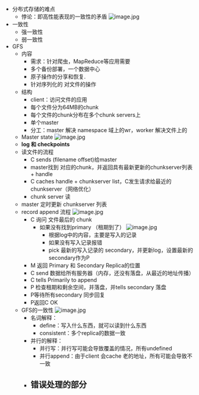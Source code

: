 - 分布式存储的难点
	- 悖论：即高性能表现的一致性的矛盾 ![image.jpg](../assets/0364cc9d-784a-40e7-8a9b-c2bd41d4e612-1115003.jpg)
- 一致性
	- 强一致性
	- 弱一致性
- GFS
	- 内容
		- 需求：针对爬虫，MapReduce等应用需要
		- 多个备份部署，一个数据中心
		- 原子操作的分享和恢复.
		- 针对序列化的 对文件的操作
	- 结构
		- client：访问文件的应用
		- 每个文件分为64MB的chunk
		- 每个文件的chunk分布在多个chunk servers上
		- 单个master
		- 分工：master 解决 namespace 域上的wr，worker 解决文件上的
	- Master state ![image.jpg](../assets/5de3b7c6-0e16-4c19-b2a7-f4287595c571-1115003.jpg)
	- **log 和 checkpoints**
	- 读文件的流程
		- C sends (filename offset)给master
		- master找到 对应的chunk，并返回具有最新更新的chunkserver列表 + handle
		- C caches handle + chunkserver list，C发生请求给最近的chunkserver（网络优化）
		- chunk server 读
	- master 定时更新 chunkserver 列表
	- record append 流程 ![image.jpg](../assets/1c367df5-e3c8-4e40-8f17-b748bd0757da-1115003.jpg)
		- C 询问 文件最后的 chunk
			- 如果没有找到primary （租期到了） ![image.jpg](../assets/499bb7ee-6ba7-40f4-9171-1abe54075471-1115003.jpg)
				- 根据log中的内容，主要是写入的记录
				- 如果没有写入记录报错
				- pick 最新的写入记录的 secondary，并更新log，设置最新的secondary作为P
		- M 返回 Primary 和 Secondary Replica的位置
		- C send 数据给所有服务器（内存，还没有落盘，从最近的地址传播）
		- C tells  Primarily to append
		- P 检查租期和剩余空间，并落盘，并tells secondary 落盘
		- P等待所有secondary 同步回复
		- P返回C OK
	- GFS的一致性 ![image.jpg](../assets/850df896-9aa4-4ff9-978f-217b32c38b81-1115003.jpg)
		- 名词解释：
			- define：写入什么东西，就可以读到什么东西
			- consistent：多个replica的数据一致
		- 并行的解释：
			- 并行写：并行写可能会导致覆盖的情况，所有undefined
			- 并行append：由于client 会cache 老的地址，所有可能会导致不一致
		- 错误处理的部分
			-